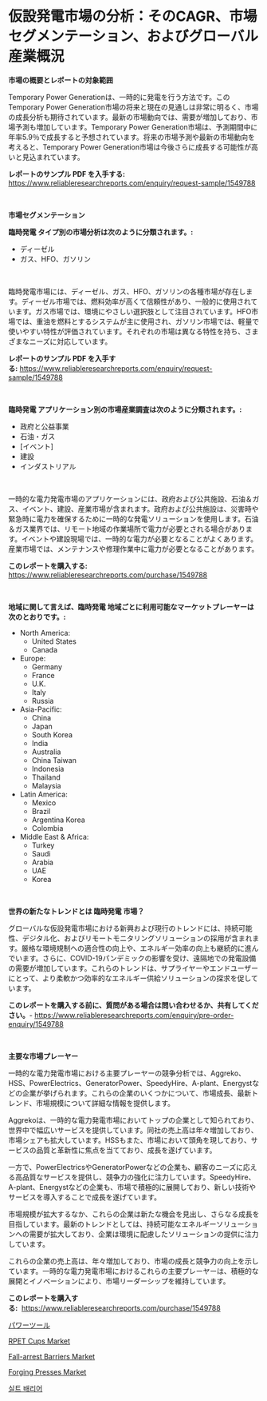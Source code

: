 <p><h1>仮設発電市場の分析：そのCAGR、市場セグメンテーション、およびグローバル産業概況</h1></p><p><strong>市場の概要とレポートの対象範囲</strong></p>
<p><p>Temporary Power Generationは、一時的に発電を行う方法です。このTemporary Power Generation市場の将来と現在の見通しは非常に明るく、市場の成長分析も期待されています。最新の市場動向では、需要が増加しており、市場予測も増加しています。Temporary Power Generation市場は、予測期間中に年率5.9％で成長すると予想されています。将来の市場予測や最新の市場動向を考えると、Temporary Power Generation市場は今後さらに成長する可能性が高いと見込まれています。</p></p>
<p><strong>レポートのサンプル PDF を入手する:</strong> <a href="https://www.reliableresearchreports.com/enquiry/request-sample/1549788">https://www.reliableresearchreports.com/enquiry/request-sample/1549788</a></p>
<p>&nbsp;</p>
<p><strong>市場セグメンテーション</strong></p>
<p><strong>臨時発電 タイプ別の市場分析は次のように分類されます。:</strong></p>
<p><ul><li>ディーゼル</li><li>ガス、HFO、ガソリン</li></ul></p>
<p>&nbsp;</p>
<p><p>臨時発電市場には、ディーゼル、ガス、HFO、ガソリンの各種市場が存在します。ディーゼル市場では、燃料効率が高くて信頼性があり、一般的に使用されています。ガス市場では、環境にやさしい選択肢として注目されています。HFO市場では、重油を燃料とするシステムが主に使用され、ガソリン市場では、軽量で使いやすい特性が評価されています。それぞれの市場は異なる特性を持ち、さまざまなニーズに対応しています。</p></p>
<p><strong>レポートのサンプル PDF を入手する:</strong>&nbsp;<a href="https://www.reliableresearchreports.com/enquiry/request-sample/1549788">https://www.reliableresearchreports.com/enquiry/request-sample/1549788</a></p>
<p>&nbsp;</p>
<p><strong> 臨時発電 アプリケーション別の市場産業調査は次のように分類されます。:</strong></p>
<p><ul><li>政府と公益事業</li><li>石油・ガス</li><li>[イベント]</li><li>建設</li><li>インダストリアル</li></ul></p>
<p>&nbsp;</p>
<p><p>一時的な電力発電市場のアプリケーションには、政府および公共施設、石油＆ガス、イベント、建設、産業市場が含まれます。政府および公共施設は、災害時や緊急時に電力を確保するために一時的な発電ソリューションを使用します。石油＆ガス業界では、リモート地域の作業場所で電力が必要とされる場合があります。イベントや建設現場では、一時的な電力が必要となることがよくあります。産業市場では、メンテナンスや修理作業中に電力が必要となることがあります。</p></p>
<p><strong>このレポートを購入する:</strong>&nbsp; <a href="https://www.reliableresearchreports.com/purchase/1549788">https://www.reliableresearchreports.com/purchase/1549788</a></p>
<p>&nbsp;</p>
<p><strong>地域に関して言えば、臨時発電 地域ごとに利用可能なマーケットプレーヤーは次のとおりです。:</strong></p>
<p><ul>
    <li>
        North America:
        <ul>
            <li>United States</li>
            <li>Canada</li>
        </ul>
    </li>
    <li>
        Europe:
        <ul>
            <li>Germany</li>
            <li>France</li>
            <li>U.K.</li>
            <li>Italy</li>
            <li>Russia</li>
        </ul>
    </li>
    <li>
        Asia-Pacific:
        <ul>
            <li>China</li>
            <li>Japan</li>
            <li>South Korea</li>
            <li>India</li>
            <li>Australia</li>
            <li>China Taiwan</li>
            <li>Indonesia</li>
            <li>Thailand</li>
            <li>Malaysia</li>
        </ul>
    </li>
    <li>
        Latin America:
        <ul>
            <li>Mexico</li>
            <li>Brazil</li>
            <li>Argentina Korea</li>
            <li>Colombia</li>
        </ul>
    </li>
    <li>
        Middle East & Africa:
        <ul>
            <li>Turkey</li>
            <li>Saudi</li>
            <li>Arabia</li>
            <li>UAE</li>
            <li>Korea</li>
        </ul>
    </li>
    </ul></p>
<p>&nbsp;</p>
<p><strong>世界の新たなトレンドとは 臨時発電 市場？</strong></p>
<p><p>グローバルな仮設発電市場における新興および現行のトレンドには、持続可能性、デジタル化、およびリモートモニタリングソリューションの採用が含まれます。厳格な環境規制への適合性の向上や、エネルギー効率の向上も継続的に進んでいます。さらに、COVID-19パンデミックの影響を受け、遠隔地での発電設備の需要が増加しています。これらのトレンドは、サプライヤーやエンドユーザーにとって、より柔軟かつ効率的なエネルギー供給ソリューションの探求を促しています。</p></p>
<p><strong>このレポートを購入する前に、質問がある場合は問い合わせるか、共有してください。</strong>- <a href="https://www.reliableresearchreports.com/enquiry/pre-order-enquiry/1549788">https://www.reliableresearchreports.com/enquiry/pre-order-enquiry/1549788</a></p>
<p>&nbsp;</p>
<p><strong>主要な市場プレーヤー</strong></p>
<p><p>一時的な電力発電市場における主要プレーヤーの競争分析では、Aggreko、HSS、PowerElectrics、GeneratorPower、SpeedyHire、A-plant、Energystなどの企業が挙げられます。これらの企業のいくつかについて、市場成長、最新トレンド、市場規模について詳細な情報を提供します。</p><p>Aggrekoは、一時的な電力発電市場においてトップの企業として知られており、世界中で幅広いサービスを提供しています。同社の売上高は年々増加しており、市場シェアも拡大しています。HSSもまた、市場において頭角を現しており、サービスの品質と革新性に焦点を当てており、成長を遂げています。</p><p>一方で、PowerElectricsやGeneratorPowerなどの企業も、顧客のニーズに応える高品質なサービスを提供し、競争力の強化に注力しています。SpeedyHire、A-plant、Energystなどの企業も、市場で積極的に展開しており、新しい技術やサービスを導入することで成長を遂げています。</p><p>市場規模が拡大するなか、これらの企業は新たな機会を見出し、さらなる成長を目指しています。最新のトレンドとしては、持続可能なエネルギーソリューションへの需要が拡大しており、企業は環境に配慮したソリューションの提供に注力しています。</p><p>これらの企業の売上高は、年々増加しており、市場の成長と競争力の向上を示しています。一時的な電力発電市場におけるこれらの主要プレーヤーは、積極的な展開とイノベーションにより、市場リーダーシップを維持しています。</p></p>
<p><strong>このレポートを購入する:</strong>&nbsp;&nbsp;<a href="https://www.reliableresearchreports.com/purchase/1549788">https://www.reliableresearchreports.com/purchase/1549788</a></p>
<p><p><a href="https://github.com/cbigkbh02719/Market-Research-Report-List-1/blob/main/32488114071.md">パワーツール</a></p><p><a href="https://github.com/angelajermaine/Market-Research-Report-List-2/blob/main/rpet-cups-market.md">RPET Cups Market</a></p><p><a href="https://issuu.com/reportprime-2/docs/fall-arrest-barriers-market-size-2030.pptx">Fall-arrest Barriers Market</a></p><p><a href="https://view.publitas.com/reportprime-1/forging-presses-market-provides-detailed-segmentation-of-this-market-based-on-type-application-and-region-and-forecast-for-the-period-from-2024-2031/">Forging Presses Market</a></p><p><a href="https://github.com/vsr06p4p49/Market-Research-Report-List-1/blob/main/93794303674.md">실트 배리어</a></p></p>